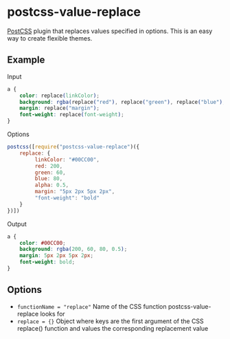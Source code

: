 # postcss-value-replace

[PostCSS](https://github.com/postcss/postcss) plugin that replaces values specified in options. This is an easy way to create flexible themes.

## Example

Input
```css
a {
    color: replace(linkColor);
    background: rgba(replace("red"), replace("green"), replace("blue"), replace(alpha));
    margin: replace("margin");
    font-weight: replace(font-weight);
}
```
Options
```js
postcss([require("postcss-value-replace")({
    replace: {
         linkColor: "#00CC00",
         red: 200,
         green: 60,
         blue: 80,
         alpha: 0.5,
         margin: "5px 2px 5px 2px",
         "font-weight": "bold"
    }
})])
```
Output
```css
a {
    color: #00CC00;
    background: rgba(200, 60, 80, 0.5);
    margin: 5px 2px 5px 2px;
    font-weight: bold;
}
```

## Options

 - `functionName = "replace"` Name of the CSS function postcss-value-replace looks for
 - `replace = {}` Object where keys are the first argument of the CSS replace() function and values the corresponding replacement value